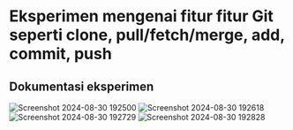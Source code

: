 # Eksperimen mengenai fitur fitur Git seperti clone, pull/fetch/merge, add, commit, push
## Dokumentasi eksperimen

![Screenshot 2024-08-30 192500](https://github.com/user-attachments/assets/1e3e7a0f-aab1-40a4-830c-5eaef784d909)
![Screenshot 2024-08-30 192618](https://github.com/user-attachments/assets/8490efa6-596b-46e9-8a93-047f9789ffa1)
![Screenshot 2024-08-30 192729](https://github.com/user-attachments/assets/054f8804-5645-4d66-9a75-54b43e688ab7)
![Screenshot 2024-08-30 192828](https://github.com/user-attachments/assets/84c819af-15b7-4d34-ae5d-bf812af12e29)

